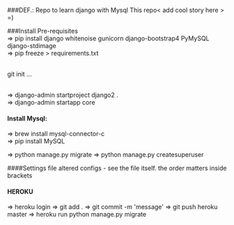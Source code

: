 ###DEF.: Repo to learn django with Mysql
This repo< add cool story here > =) 

###Install Pre-requisites
<br>⇒  pip install django whitenoise gunicorn django-bootstrap4 PyMySQL django-stdimage
<br>⇒  pip freeze > requirements.txt

<br>git init ...

<br> ⇒  django-admin startproject django2 .
<br> ⇒  django-admin startapp core

#### Install Mysql:
⇒  brew install mysql-connector-c          
⇒  pip install MySQL          

⇒  python manage.py migrate
⇒  python manage.py createsuperuser

####Settings file
altered configs - see the file itself. the order matters inside brackets


#### HEROKU
⇒  heroku login
⇒  git add .
⇒  git commit -m 'message'
⇒  git push heroku master
⇒  heroku run python manage.py migrate



<br>
<br>
<br>





